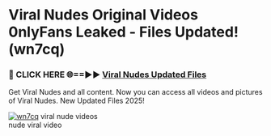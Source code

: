 # Viral Nudes Original Videos 0nlyFans Leaked - Files Updated! (wn7cq)

<h3>🔴 CLICK HERE 🌐==►► <a href="https://tinyurl.com/4mcuefdz" rel="nofollow">Viral Nudes Updated Files</a></h3>

Get Viral Nudes and all content. Now you can access all videos and pictures of Viral Nudes. New Updated Files 2025!

[![wn7cq](https://i.imgur.com/StAQSOY.gif)](https://tinyurl.com/4mcuefdz)
viral nude videos<br>
nude viral video